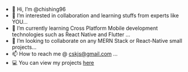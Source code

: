 - 👋 Hi, I’m @chishing96
- 👀 I’m interested in collaboration and learning stuffs from experts like YOU...
- 🌱 I’m currently learning Cross Platform Mobile development technologies such as React Native and Flutter ...
- 💞️ I’m looking to collaborate on any MERN Stack or React-Native small projects...
- 📫 How to reach me @ cskjs@gmail.com ...
- 💻 You can view my projects [here](https://github.com/chishing96/chi-projects)

<!---
chishing96/chishing96 is a ✨ special ✨ repository because its `README.md` (this file) appears on your GitHub profile.
You can click the Preview link to take a look at your changes.
--->
